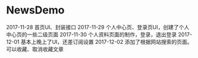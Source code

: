# NewsDemo
2017-11-28  首页UI、封装接口
2017-11-29  个人中心页、登录页UI，创建了个人中心页的一些二级页面
2017-11-30  个人资料页面的制作，登录，退出登录
2017-12-01  基本上晚上了UI，还差订阅设置
2017-12-02 添加了根据网站搜索的页面。可以收藏、取消收藏文章
